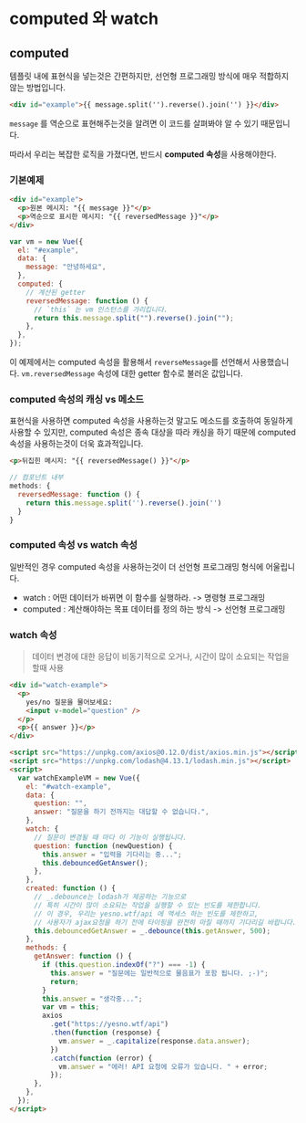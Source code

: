 # computed 와 watch

## computed

템플릿 내에 표현식을 넣는것은 간편하지만, 선언형 프로그래밍 방식에 매우 적합하지 않는 방법입니다.

```html
<div id="example">{{ message.split('').reverse().join('') }}</div>
```

`message` 를 역순으로 표현해주는것을 알려면 이 코드를 살펴봐야 알 수 있기 때문입니다.

따라서 우리는 복잡한 로직을 가졌다면, 반드시 **computed 속성**을 사용해야한다.

### 기본예제

```html
<div id="example">
  <p>원본 메시지: "{{ message }}"</p>
  <p>역순으로 표시한 메시지: "{{ reversedMessage }}"</p>
</div>
```

```javascript
var vm = new Vue({
  el: "#example",
  data: {
    message: "안녕하세요",
  },
  computed: {
    // 계산된 getter
    reversedMessage: function () {
      // `this` 는 vm 인스턴스를 가리킵니다.
      return this.message.split("").reverse().join("");
    },
  },
});
```

이 예제에서는 computed 속성을 활용해서 `reverseMessage`를 선언해서 사용했습니다. `vm.reversedMessage` 속성에 대한 getter 함수로 불러온 값입니다.

### computed 속성의 캐싱 vs 메소드

표현식을 사용하면 computed 속성을 사용하는것 말고도 메소드를 호출하여 동일하게 사용할 수 있지만, computed 속성은 종속 대상을 따라 캐싱을 하기 때문에 computed 속성을 사용하는것이 더욱 효과적입니다.

```html
<p>뒤집힌 메시지: "{{ reversedMessage() }}"</p>
```

```js
// 컴포넌트 내부
methods: {
  reversedMessage: function () {
    return this.message.split('').reverse().join('')
  }
}
```

### computed 속성 vs watch 속성

일반적인 경우 computed 속성을 사용하는것이 더 선언형 프로그래밍 형식에 어울립니다.

- watch : 어떤 데이터가 바뀌면 이 함수를 실행하라. -> 명령형 프로그래밍
- computed : 계산해야하는 목표 데이터를 정의 하는 방식 -> 선언형 프로그래밍

### watch 속성

> 데이터 변경에 대한 응답이 비동기적으로 오거나, 시간이 많이 소요되는 작업을 할때 사용

```html
<div id="watch-example">
  <p>
    yes/no 질문을 물어보세요:
    <input v-model="question" />
  </p>
  <p>{{ answer }}</p>
</div>

<script src="https://unpkg.com/axios@0.12.0/dist/axios.min.js"></script>
<script src="https://unpkg.com/lodash@4.13.1/lodash.min.js"></script>
<script>
  var watchExampleVM = new Vue({
    el: "#watch-example",
    data: {
      question: "",
      answer: "질문을 하기 전까지는 대답할 수 없습니다.",
    },
    watch: {
      // 질문이 변경될 때 마다 이 기능이 실행됩니다.
      question: function (newQuestion) {
        this.answer = "입력을 기다리는 중...";
        this.debouncedGetAnswer();
      },
    },
    created: function () {
      // _.debounce는 lodash가 제공하는 기능으로
      // 특히 시간이 많이 소요되는 작업을 실행할 수 있는 빈도를 제한합니다.
      // 이 경우, 우리는 yesno.wtf/api 에 액세스 하는 빈도를 제한하고,
      // 사용자가 ajax요청을 하기 전에 타이핑을 완전히 마칠 때까지 기다리길 바랍니다.
      this.debouncedGetAnswer = _.debounce(this.getAnswer, 500);
    },
    methods: {
      getAnswer: function () {
        if (this.question.indexOf("?") === -1) {
          this.answer = "질문에는 일반적으로 물음표가 포함 됩니다. ;-)";
          return;
        }
        this.answer = "생각중...";
        var vm = this;
        axios
          .get("https://yesno.wtf/api")
          .then(function (response) {
            vm.answer = _.capitalize(response.data.answer);
          })
          .catch(function (error) {
            vm.answer = "에러! API 요청에 오류가 있습니다. " + error;
          });
      },
    },
  });
</script>
```
